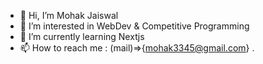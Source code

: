 - 👋 Hi, I’m Mohak Jaiswal
- 👀 I’m interested in WebDev & Competitive Programming
- 🌱 I’m currently learning Nextjs 
- 📫 How to reach me : (mail)=>{mohak3345@gmail.com}
.

<!---
Jmohak2004/Jmohak2004 is a ✨ special ✨ repository because its `README.md` (this file) appears on your GitHub profile.
You can click the Preview link to take a look at your changes.
--->

